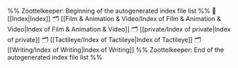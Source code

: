 %% Zoottelkeeper: Beginning of the autogenerated index file list  %%
📄 [[Index|Index]]
🗂️ [[Film & Animation & Video/Index of Film & Animation & Video|Index of Film & Animation & Video]]
🗂️ [[private/Index of private|Index of private]]
🗂️ [[Tactileye/Index of Tactileye|Index of Tactileye]]
🗂️ [[Writing/Index of Writing|Index of Writing]]
%% Zoottelkeeper: End of the autogenerated index file list  %%
